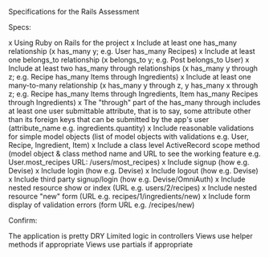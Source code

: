 Specifications for the Rails Assessment

Specs:

 x Using Ruby on Rails for the project 
 x Include at least one has_many relationship (x has_many y; e.g. User has_many Recipes)
 x Include at least one belongs_to relationship (x belongs_to y; e.g. Post belongs_to User)
 x Include at least two has_many through relationships (x has_many y through z; e.g. Recipe has_many Items through Ingredients)
 x Include at least one many-to-many relationship (x has_many y through z, y has_many x through z; e.g. Recipe has_many Items through Ingredients, Item has_many Recipes through Ingredients)
 x The "through" part of the has_many through includes at least one user submittable attribute, that is to say, some attribute other than its foreign keys that can be submitted by the app's user (attribute_name e.g. ingredients.quantity)
 x Include reasonable validations for simple model objects (list of model objects with validations e.g. User, Recipe, Ingredient, Item)
 x Include a class level ActiveRecord scope method (model object & class method name and URL to see the working feature e.g. User.most_recipes URL: /users/most_recipes)
 x Include signup (how e.g. Devise)
 x Include login (how e.g. Devise)
 x Include logout (how e.g. Devise)
 x Include third party signup/login (how e.g. Devise/OmniAuth)
 x Include nested resource show or index (URL e.g. users/2/recipes)
 x Include nested resource "new" form (URL e.g. recipes/1/ingredients/new)
 x Include form display of validation errors (form URL e.g. /recipes/new)
 
Confirm:

 The application is pretty DRY
 Limited logic in controllers
 Views use helper methods if appropriate
 Views use partials if appropriate